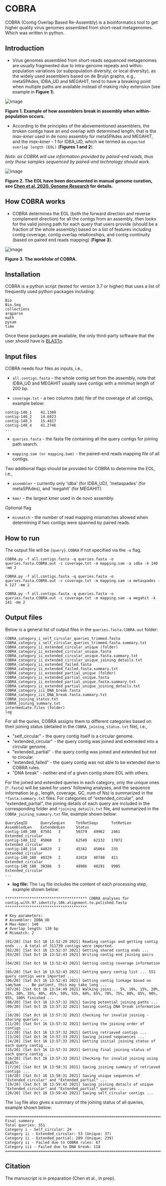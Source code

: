 # COBRA
COBRA (Contig Overlap Based Re-Assembly) is a bioinformatics tool to get higher quality virus genomes assembled from short-read metagenomes. Which was written in python.

## Introduction
* Virus genomes assembled from short-reads sequenced metagenomes are usually fragmented due to intra-genome repeats and within-population variations (or subpopulation diversity, or local diversity), as the widely used assemblers based on de Bruijn graphs, e.g., metaSPAdes, IDBA_UD and MEGAHIT, tend to have a breaking point when multiple paths are available instead of making risky extension (see example in **Figure 1**). 

![image](https://user-images.githubusercontent.com/46725273/111676563-8a21f180-87db-11eb-9b8c-4c63fb993936.png)

**Figure 1. Example of how assemblers break in assembly when within-population occurs.**

* According to the principles of the abovementioned assemblers, the broken contigs have an end overlap with determined length, that is the *max-kmer* used in de nono assembly for metaSPAdes and MEGAHIT, and the *max-kmer* - 1 for IDBA_UD, which we termed as ```expected overlap length (EOL)``` (**Figures 1 and 2**). 

*Note: as COBRA will use information provided by paired-end reads, thus only those samples sequenced by paired-end technology should work.*

![image](https://user-images.githubusercontent.com/46725273/111677281-4c719880-87dc-11eb-85a9-a62906f4e10b.png)

**Figure 2. The EOL have been documented in manual genome curation, see [Chen et al. 2020. Genome Research](https://genome.cshlp.org/content/30/3/315.short) for details.**

##
## How COBRA works
* COBRA determines the EOL (both the forward direction and reverse complement direction) for all the contigs from an assembly, then looks for the valid joining path for each query that users provide (should be a fraction of the whole assembly) based on a list of features including contig coverage, contig overlap relationships, and contig continuity (based on paired end reads mapping) (**Figrue 3**).

![image](https://user-images.githubusercontent.com/46725273/137975395-c7556cf1-ad36-4c55-a72b-b3de4b396b38.png)



**Figure 3. The workfolw of COBRA.**

##
## Installation
COBRA is a python script (tested for version 3.7 or higher) that uses a list of frequently used python packages including:
```
Bio
Bio.Seq
collections
argparse
math
pysam
time
```

Once these packages are available, the only third-party software that the user should have is [BLASTn](https://blast.ncbi.nlm.nih.gov/Blast.cgi?PAGE_TYPE=BlastDocs&DOC_TYPE=Download).

##
## Input files
COBRA needs four files as inputs, i.e., 

* ```all.contigs.fasta``` - the whole contig set from the assembly, note that IDBA_UD and MEGAHIT usually save contigs with a minimun length of 200 bp.

* ```coverage.txt``` - a two columns (tab) file of the coverage of all contigs, example below:

```contig-140_0    25.552
contig-140_1    42.1388
contig-140_2    14.6023
contig-140_3    15.4817
contig-140_4    41.2746
...
```

* ```queries.fasta``` - the fasta file containing all the query contigs for joining path search.

* ```mapping.sam (or mapping.bam)``` - the paired-end reads mapping file of all contigs.


Two additional flags should be provided for COBRA to determine the EOL, i.e.,

* ```assembler``` - currently only 'idba' (for IDBA_UD), 'metaspades' (for metaSPAdes), and 'megahit' (for MEGAHIT).

* ```kmer``` - the largest kmer used in de novo assembly.


Optional flag
* ```mismatch``` - the number of read mapping mismatches allowed when determining if two contigs were spanned by paired reads.

##
## How to run

The output file will be ```{query}.COBRA``` if not specified via the ```-o``` flag.

```
COBRA.py -f all.contigs.fasta -q queries.fasta -o queries.fasta.COBRA.out -c coverage.txt -m mapping.sam -a idba -k 140 -mm 2
```

```
COBRA.py -f all.contigs.fasta -q queries.fasta -o queries.fasta.COBRA.out -c coverage.txt -m mapping.sam -a metaspades -k 127 -mm 2
```

```
COBRA.py -f all.contigs.fasta -q queries.fasta -o queries.fasta.COBRA.out -c coverage.txt -m mapping.sam -a megahit -k 141 -mm 2
```

##
## Output files
Below is a general list of output files in the ```queries.fasta.COBRA.out``` folder:

```
COBRA_category_i_self_circular_queries_trimmed.fasta
COBRA_category_i_self_circular_queries_trimmed.fasta.summary.txt
COBRA_category_ii_extended_circular_unique (folder)
COBRA_category_ii_extended_circular_unique.fasta
COBRA_category_ii_extended_circular_unique.fasta.summary.txt
COBRA_category_ii_extended_circular_unique_joining_details.txt
COBRA_category_ii_extended_failed.fasta
COBRA_category_ii_extended_failed.fasta.summary.txt
COBRA_category_ii_extended_partial_unique (folder)
COBRA_category_ii_extended_partial_unique.fasta
COBRA_category_ii_extended_partial_unique.fasta.summary.txt
COBRA_category_ii_extended_partial_unique_joining_details.txt
COBRA_category_iii_DNA_break.fasta
COBRA_category_iii_DNA_break.fasta.summary.txt
COBRA_joining_status.txt
COBRA_joining_summary.txt
intermediate.files (folder)
log
```

For all the quries, COBRA assigns them to different categories based on their joining status (detailed in the ```COBRA_joining_status.txt``` file), i.e.,

* "self_circular" - the query contig itself is a circular genome.
* "extended_circular" - the query contig was joined and exteneded into a circular genome.
* "extended_partial" - the query contig was joined and extended but not to circular.
* "extended_failed" - the query contig was not able to be extended due to COBRA rules. 
* "DNA break" - neither end of a given contig share EOL with others.

For the joined and extended queries in each category, only the unique ones (```*.fasta```) will be saved for users' following analyses, and the sequence information (e.g., length, coverage, GC, num of Ns) is summarized in the ```*fasta.summary.txt``` files. For categories of "extended_circular", and "extended_partial", the joining details of each query are included in the corresponding folder and ```*joining_details.txt``` file, and summarized in the ```COBRA_joining_summary.txt``` file, example shown below:

```
QuerySeqID      QuerySeqLen     TotRetSeqs      TotRetLen       AssembledLen    ExtendedLen     Status
contig-140_100  47501   3       50379   49962   2461    Extended_circular
contig-140_112  45060   3       62549   62132   17072   Extended_circular
contig-140_114  44829   2       45342   45064   235     Extended_circular
contig-140_160  40329   2       41018   40740   411     Extended_circular
contig-140_188  38386   5       48986   48291   9905    Extended_circular
...
```


* **log file:** The ```log``` file includes the content of each processing step, example shown below:

```
************************************* COBRA analyses for contig.with.97.identity.10k.alignment.to.polished.fasta *************************************

# Key parameters:
# Assembler: IDBA_UD
# Max-kmer: 140
# Overlap length: 139 bp
# Mismatch: 2

[01/20] [Sat Oct 16 13:52:29 2021] Reading contigs and getting contig ends ... A total of 311739 contigs were imported.
[02/20] [Sat Oct 16 13:52:37 2021] Getting shared contig ends ...
[03/20] [Sat Oct 16 13:52:43 2021] Writing contig end joining pairs ...
[04/20] [Sat Oct 16 13:52:43 2021] Getting contig coverage information ...
[05/20] [Sat Oct 16 13:52:43 2021] Getting query contig list ... 551 query contigs were imported ...
[06/20] [Sat Oct 16 13:52:43 2021] Getting contig linkage based on sam/bam ... Be patient, this may take long ...
[07/20] [Sat Oct 16 13:54:49 2021] Walking joins... 5%, 10%, 15%, 20%, 25%, 30%, 35%, 40%, 45%, 50%, 55%, 60%, 65%, 70%, 75%, 80%, 85%, 90%, 95%, 100% finished ...
[08/20] [Sat Oct 16 13:57:32 2021] Saving potential joining paths ...
[09/20] [Sat Oct 16 13:57:32 2021] Saving contig DNA break information ...
[10/20] [Sat Oct 16 13:57:32 2021] Checking for invalid joining - sharing queries ...
[11/20] [Sat Oct 16 13:57:32 2021] Getting the joining order of contigs ...
[12/20] [Sat Oct 16 13:57:32 2021] Getting retrieved contigs ...
[13/20] [Sat Oct 16 13:57:33 2021] Saving joined seqeuences ...
[14/20] [Sat Oct 16 13:57:33 2021] Getting initial joining status of each query contig ...
[15/20] [Sat Oct 16 13:57:33 2021] Getting final joining status of each query contig ...
[16/20] [Sat Oct 16 13:57:33 2021] Checking for invalid joining using BLASTn ...
[17/20] [Sat Oct 16 13:58:31 2021] Saving joining summary of retrieved contigs ...
[18/20] [Sat Oct 16 13:58:31 2021] Saving unique sequences of "Extended_circular" and "Extended_partial" ...
[19/20] [Sat Oct 16 13:59:42 2021] Saving joining details of unique "Extended_circular" and "Extended_partial" queries ...
[20/20] [Sat Oct 16 13:59:43 2021] Saving self_circular contigs ...
```

The ```log``` file also gives a summary of the joining status of all queries, example shown below:

```
======================================================================================================================================================
Final summary
Total queries: 551
Category i - Self_circular: 24
Category ii - Extended_circular: 53 (Unique: 37)
Category ii - Extended_partial: 289 (Unique: 239)
Category ii - Failed due to COBRA rules: 67
Category iii - Failed due to DNA break: 118
======================================================================================================================================================
```

##
## Citation
The manuscript is in preparation (Chen et al., in prep).
